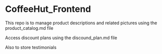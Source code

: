 # CoffeeHut_Frontend

This repo is to manage product descriptions and related pictures using the product_catalog.md file

Access discount plans using the discound_plan.md file

Also to store testimonials
